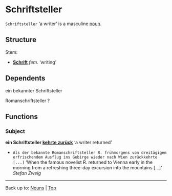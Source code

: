 # Schriftsteller

`Schriftsteller` ‘a writer’ is a masculine [noun](../../index.md).

## Structure

Stem:
- **[Schrift](Schrift.md)** *fem.* ‘writing’

## Dependents

ein bekannter Schriftsteller

Romanschriftsteller ?

## Functions

### Subject

**ein Schriftsteller [kehrte zurück](../../../verbs/z/zu/zurueckkehren.md)** ‘a writer returned’
- `Als der bekannte Romanschriftsteller R. frühmorgens von dreitägigem erfrischendem Ausflug ins Gebirge wieder nach Wien zurückkehrte [...]` ‘When the famous novelist R. returned to Vienna early in the morning from a refreshing three-day excursion into the mountains [...]’ *Stefan Zweig*


----

Back up to: [Nouns](../../index.md) | [Top](../../../index.md)
